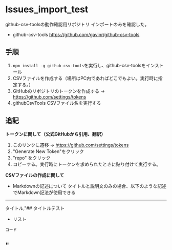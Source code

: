 # Issues_import_test

github-csv-toolsの動作確認用リポジトリ
インポートのみを確認した。

- github-csv-tools
https://github.com/gavinr/github-csv-tools
## 手順
1. ```npm install -g github-csv-tools```を実行し、github-csv-toolsをインストール
2. CSVファイルを作成する（場所はPC内であればどこでもよい。実行時に指定する。）
3. GitHubのリポジトリのトークンを作成する -> https://github.com/settings/tokens
4. githubCsvTools CSVファイル名を実行する

## 追記
**トークンに関して（公式GitHubから引用、翻訳）**
1. このリンクに遷移 -> https://github.com/settings/tokens
2. "Generate New Token"をクリック
3. "repo" をクリック
4. コピーする。実行時にトークンを求められたときに貼り付けて実行する。

**CSVファイルの作成に関して**
- Markdownの記述について
タイトルと説明文のみの場合、以下のような記述でMarkdown記法が使用できる
---
タイトル,"## タイトルテスト

- リスト

```
コード
```
"
---

